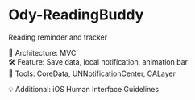 # Ody-ReadingBuddy

Reading reminder and tracker

🧱 Architecture: MVC\
🛠 Feature: Save data, local notification, animation bar\
🔌 Tools: CoreData, UNNotificationCenter, CALayer

💡 Additional: iOS Human Interface Guidelines

